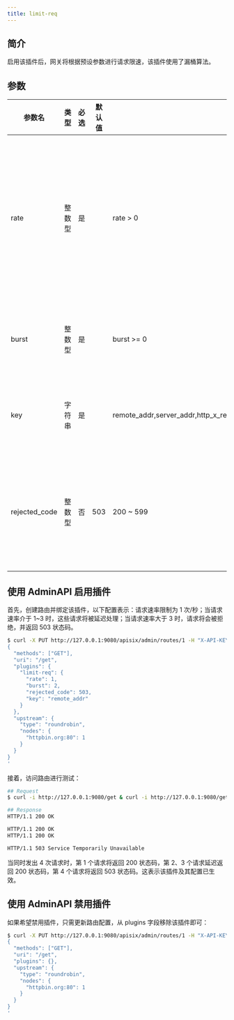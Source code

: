 ```yaml
---
title: limit-req
---
```


<!--
#
# Licensed to the Apache Software Foundation (ASF) under one or more
# contributor license agreements.  See the NOTICE file distributed with
# this work for additional information regarding copyright ownership.
# The ASF licenses this file to You under the Apache License, Version 2.0
# (the "License"); you may not use this file except in compliance with
# the License.  You may obtain a copy of the License at
#
#     http://www.apache.org/licenses/LICENSE-2.0
#
# Unless required by applicable law or agreed to in writing, software
# distributed under the License is distributed on an "AS IS" BASIS,
# WITHOUT WARRANTIES OR CONDITIONS OF ANY KIND, either express or implied.
# See the License for the specific language governing permissions and
# limitations under the License.
#
-->

## 简介

启用该插件后，网关将根据预设参数进行请求限速，该插件使用了漏桶算法。

## 参数

| 参数名        | 类型   | 必选 | 默认值 | 值范围                                                                    | 描述                                                                       |
| ------------- | ------ | ---- | ------ | ------------------------------------------------------------------------- | -------------------------------------------------------------------------- |
| rate          | 整数型 | 是   |        | rate > 0                                                                  | 允许的最大请求速率。大于 `rate` 但小于 `rate + burst` 的请求将被延迟处理。 |
| burst         | 整数型 | 是   |        | burst >= 0                                                                | 允许被延迟处理的请求速率。                                                 |
| key           | 字符串 | 是   |        | remote_addr,server_addr,http_x_real_ip,http_x_forwarded_for,consumer_name | 用于限制请求速率的关键字。                                                 |
| rejected_code | 整数型 | 否   | 503    | 200 ~ 599                                                                 | 当请求速率超过 `rate + burst` 后，将返回该状态码。                         |

## 使用 AdminAPI 启用插件

首先，创建路由并绑定该插件，以下配置表示：请求速率限制为 1 次/秒；当请求速率介于 1~3 时，这些请求将被延迟处理；当请求速率大于 3 时，请求将会被拒绝，并返回 503 状态码。

```bash
$ curl -X PUT http://127.0.0.1:9080/apisix/admin/routes/1 -H "X-API-KEY: edd1c9f034335f136f87ad84b625c8f1" -d '
{
  "methods": ["GET"],
  "uri": "/get",
  "plugins": {
    "limit-req": {
      "rate": 1,
      "burst": 2,
      "rejected_code": 503,
      "key": "remote_addr"
    }
  },
  "upstream": {
    "type": "roundrobin",
    "nodes": {
      "httpbin.org:80": 1
    }
  }
}
'
```

接着，访问路由进行测试：

```bash
## Request
$ curl -i http://127.0.0.1:9080/get & curl -i http://127.0.0.1:9080/get & curl -i http://127.0.0.1:9080/get & curl -i http://127.0.0.1:9080/get

## Response
HTTP/1.1 200 OK

HTTP/1.1 200 OK
HTTP/1.1 200 OK

HTTP/1.1 503 Service Temporarily Unavailable
```

当同时发出 4 次请求时，第 1 个请求将返回 200 状态码，第 2、3 个请求延迟返回 200 状态码，第 4 个请求将返回 503 状态码。这表示该插件及其配置已生效。

## 使用 AdminAPI 禁用插件

如果希望禁用插件，只需更新路由配置，从 plugins 字段移除该插件即可：

```bash
$ curl -X PUT http://127.0.0.1:9080/apisix/admin/routes/1 -H "X-API-KEY: edd1c9f034335f136f87ad84b625c8f1" -d '
{
  "methods": ["GET"],
  "uri": "/get",
  "plugins": {},
  "upstream": {
    "type": "roundrobin",
    "nodes": {
      "httpbin.org:80": 1
    }
  }
}
'
```
